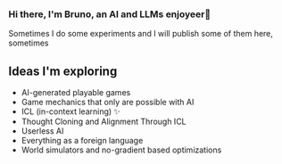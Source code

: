 ### Hi there, I'm Bruno, an AI and LLMs enjoyeer<!-- 90% enjoyer, 10% engineer -->👋

Sometimes I do some experiments and <!-- some of the times --> I will publish some of them here, sometimes

## Ideas I'm exploring
- AI-generated playable games
- Game mechanics that only are possible with AI
- ICL (in-context learning) :sparkles:
- Thought Cloning and Alignment Through ICL
- Userless AI
- Everything as a foreign language
- World simulators and no-gradient based optimizations
<!--
## Things that I did and found it cool enough to cite here



## Researches and projects that live rent-free on my mind and on my models' minds

---

.plan
```plan

```
-->
